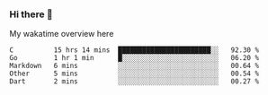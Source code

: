 ### Hi there 👋

<!--
**Jassy930/Jassy930** is a ✨ _special_ ✨ repository because its `README.md` (this file) appears on your GitHub profile.

Here are some ideas to get you started:

- 🔭 I’m currently working on ...
- 🌱 I’m currently learning ...
- 👯 I’m looking to collaborate on ...
- 🤔 I’m looking for help with ...
- 💬 Ask me about ...
- 📫 How to reach me: ...
- 😄 Pronouns: ...
- ⚡ Fun fact: ...
-->

My wakatime overview here
<!--START_SECTION:waka-->
```text
C          15 hrs 14 mins  ███████████████████████░░   92.30 % 
Go         1 hr 1 min      █░░░░░░░░░░░░░░░░░░░░░░░░   06.20 % 
Markdown   6 mins          ░░░░░░░░░░░░░░░░░░░░░░░░░   00.64 % 
Other      5 mins          ░░░░░░░░░░░░░░░░░░░░░░░░░   00.54 % 
Dart       2 mins          ░░░░░░░░░░░░░░░░░░░░░░░░░   00.27 %
```
<!--END_SECTION:waka-->

